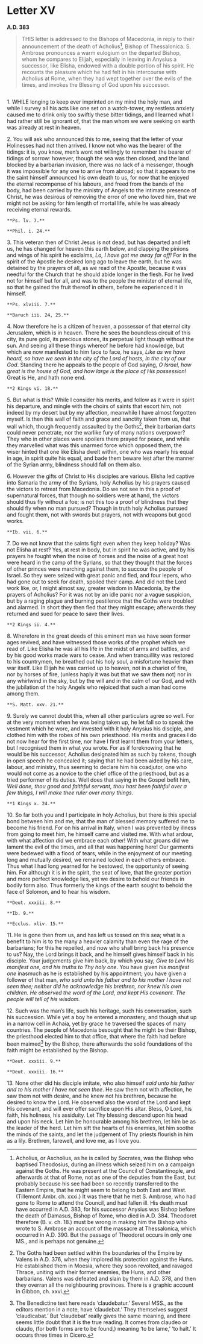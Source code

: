 # Letter XV
**A.D. 383**

> THIS letter is addressed to the Bishops of Macedonia, in
> reply to their announcement of the death of Acholius[^61],
> Bishop of Thessalonica. S. Ambrose pronounces a warm eulogium
> on the departed Bishop, whom he compares to Elijah, especially
> in leaving in Anysius a successor, like Elisha, endowed with
> a double portion of his spirit. He recounts the pleasure which
> he had felt in his intercourse with Acholius at Rome, when they
> had wept together over the evils of the times, and invokes the
> Blessing of God upon his successor.

```{centered} AMBROSE TO ANATOLIUS, NUMERIUS, SEVERUS, PHILIP, MACEDONIUS, AMMIANUS, THEODOSIUS, EUTROPIUS, CLARUS, EUSEBIUS, AND TIMOTHEUS, PRIESTS OF THE LORD, AND TO ALL THE BELOVED CLERGY AND PEOPLE OF THESSALONICA, HEALTH
```

1\. WHILE longing to keep ever imprinted on my mind the holy man, and
while I survey all his acts like one set on a watch-tower, my restless
anxiety caused me to drink only too swiftly these bitter tidings, and
I learned what I had rather still be ignorant of, that the man whom we
were seeking on earth was already at rest in heaven.

2\. You will ask who announced this to me, seeing that the letter of
your Holinesses had not then arrived. I know not who was the bearer of
the tidings: it is, you know, men’s wont not willingly to remember the
bearer of tidings of sorrow: however, though the sea was then closed,
and the land blocked by a barbarian invasion, there was no lack of a
messenger, though it was impossible for any one to arrive from abroad;
so that it appears to me the saint himself announced his own death to
us, for now that he enjoyed the eternal recompense of his labours, and
freed from the bands of the body, had been carried by the ministry of
Angels to the intimate presence of Christ, he was desirous of removing
the error of one who loved him, that we might not be asking for him
length of mortal life, while he was already receiving eternal rewards.

```{margin}
**Ps. lv. 7.**

**Phil. i. 24.**
```

3\. This veteran then of Christ Jesus is not dead, but has departed and
left us, he has changed for heaven this earth below, and clapping the
pinions and wings of his spirit he exclaims, _Lo, I have got me away
far off!_ For in the spirit of the Apostle he desired long ago to leave
the earth, but he was detained by the prayers of all, as we read of
the Apostle, because it was needful for the Church that he should abide
longer in the flesh. For he lived not for himself but for all, and was
to the people the minister of eternal life, so that he gained the fruit
thereof in others, before he experienced it in himself.

```{margin}
**Ps. xlviii. 7.**

**Baruch iii. 24, 25.**
```

4\. Now therefore he is a citizen of heaven, a possessor of that eternal
city Jerusalem, which is in heaven. There he sees the boundless circuit
of this city, its pure gold, its precious stones, its perpetual light
though without the sun. And seeing all these things whereof he before
had knowledge, but which are now manifested to him face to face, he
says, _Like as we have heard, so have we seen in the city of the Lord
of hosts, in the city of our God_. Standing there he appeals to the
people of God saying, _O Israel, how great is the house of God, and how
large is the place of His possession!_ Great is He, and hath none end.

```{margin}
**2 Kings vi. 18.**
```

5\. But what is this? While I consider his merits, and follow as it
were in spirit his departure, and mingle with the choirs of saints that
escort him, not indeed by my desert but by my affection, meanwhile I
have almost forgotten myself. Is then this wall of faith and grace and
sanctity taken from us, that wall which, though frequently assaulted
by the Goths[^62], their barbarian darts could never penetrate, nor the
warlike fury of many nations overpower? They who in other places were
spoilers there prayed for peace, and while they marvelled what was this
unarmed force which opposed them, the wiser hinted that one like Elisha
dwelt within, one who was nearly his equal in age, in spirit quite his
equal, and bade them beware lest after the manner of the Syrian army,
blindness should fall on them also.

6\. However the gifts of Christ to His disciples are various. Elisha
led captive into Samaria the army of the Syrians, holy Acholius by his
prayers caused the victors to retreat from Macedonia. Do we not see
in this a proof of supernatural forces, that though no soldiers were
at hand, the victors should thus fly without a foe; is not this too
a proof of blindness that they should fly when no man pursued? Though
in truth holy Acholius pursued and fought them, not with swords but
prayers, not with weapons but good works.

```{margin}
**Ib. vii. 6.**
```

7\. Do we not know that the saints fight even when they keep holiday?
Was not Elisha at rest? Yes, at rest in body, but in spirit he was
active, and by his prayers he fought when the noise of horses and the
noise of a great host were heard in the camp of the Syrians, so that
they thought that the forces of other princes were marching against
them, to succour the people of Israel. So they were seized with great
panic and fled, and four lepers, who had gone out to seek for death,
spoiled their camp. And did not the Lord work like, or, I might almost
say, greater wisdom in Macedonia, by the prayers of Acholius? For it
was not by an idle panic nor a vague suspicion, but by a raging plague
and burning pestilence that the Goths were troubled and alarmed. In
short they then fled that they might escape; afterwards they returned
and sued for peace to save their lives.

```{margin}
**2 Kings ii. 4.**
```

8\. Wherefore in the great deeds of this eminent man we have seen
former ages revived, and have witnessed those works of the prophet
which we read of. Like Elisha he was all his life in the midst of
arms and battles, and by his good works made wars to cease. And when
tranquillity was restored to his countrymen, he breathed out his holy
soul, a misfortune heavier than war itself. Like Elijah he was carried
up to heaven, not in a chariot of fire, nor by horses of fire, (unless
haply it was but that we saw them not) nor in any whirlwind in the sky,
but by the will and in the calm of our God, and with the jubilation of
the holy Angels who rejoiced that such a man had come among them.

```{margin}
**S. Matt. xxv. 21.**
```

9\. Surely we cannot doubt this, when all other particulars agree so
well. For at the very moment when he was being taken up, he let fall so
to speak the vestment which he wore, and invested with it holy Anysius
his disciple, and clothed him with the robes of his own priesthood.
His merits and graces I do not now hear for the first time, nor have I
first learnt them from your letters, but I recognised them in what you
wrote. For as if foreknowing that he would be his successor, Acholius
designated him as such by tokens, though in open speech he concealed
it; saying that he had been aided by his care, labour, and ministry,
thus seeming to declare him his coadjutor, one who would not come as a
novice to the chief office of the priesthood, but as a tried performer
of its duties. Well does that saying in the Gospel befit him, _Well
done, thou good and faithful servant, thou hast been faithful over a
few things, I will make thee ruler over many things_.

```{margin}
**1 Kings x. 24.**
```

10\. So far both you and I participate in holy Acholius, but there is
this special bond between him and me, that the man of blessed memory
suffered me to become his friend. For on his arrival in Italy, when
I was prevented by illness from going to meet him, he himself came
and visited me. With what ardour, with what affection did we embrace
each other! With what groans did we lament the evil of the times, and
all that was happening here! Our garments were bedewed with a flood of
tears, while in the enjoyment of our meeting long and mutually desired,
we remained locked in each others embrace. Thus what I had long yearned
for he bestowed, the opportunity of seeing him. For although it is in
the spirit, the seat of love, that the greater portion and more perfect
knowledge lies, yet we desire to behold our friends in bodily form also.
Thus formerly the kings of the earth sought to behold the face of
Solomon, and to hear his wisdom.

```{margin}
**Deut. xxxiii. 8.**

**Ib. 9.**

**Ecclus. xliv. 15.**
```

11\. He is gone then from us, and has left us tossed on this sea; what
is a benefit to him is to the many a heavier calamity than even the
rage of the barbarians; for this he repelled, and now who shall bring
back his presence to us? Nay, the Lord brings it back, and he himself
gives himself back in his disciple. Your judgements give him back,
by which you say, _Give to Levi his manifest one, and his truths to
Thy holy one_. You have given _his manifest one_ inasmuch as he is
established by his appointment; you have given a follower of that
man, _who said unto his father and to his mother I have not seen thee;
neither did he acknowledge his brethren, nor knew his own children. He
observed the word of the Lord, and kept His covenant. The people will
tell of his wisdom._

12\. Such was the man’s life, such his heritage, such his conversation,
such his succession. While yet a boy he entered a monastery, and
though shut up in a narrow cell in Achaia, yet by grace he traversed
the spaces of many countries. The people of Macedonia besought that
he might be their Bishop, the priesthood elected him to that office,
that where the faith had before been maimed[^63] by the Bishop, there
afterwards the solid foundations of the faith might be established by
the Bishop.

```{margin}
**Deut. xxxiii. 9.**

**Deut. xxxiii. 16.**
```

13\. None other did his disciple imitate, who also himself _said unto
his father and to his mother I have not seen thee_. He saw them not
with affection, he saw them not with desire, and he knew not his
brethren, because he desired to know the Lord. He observed also the
word of the Lord and kept His covenant, and will ever offer sacrifice
upon His altar. Bless, O Lord, his faith, his holiness, his assiduity.
Let Thy blessing descend upon his head and upon his neck. Let him be
honourable among his brethren, let him be as the leader of the herd.
Let him sift the hearts of his enemies, let him soothe the minds of the
saints, and let the judgement of Thy priests flourish in him as a lily.
Brethren, farewell, and love me, as I love you.

[^61]: Acholius, or Ascholius, as he is called by Socrates, was
    the Bishop who baptised Theodosius, during an illness
    which seized him on a campaign against the Goths. He was
    present at the Council of Constantinople, and afterwards
    at that of Rome, not as one of the deputies from the
    East, but probably because his see had been so recently
    transferred to the Eastern Empire, that he might seem to
    belong to both East and West. (Tillemont Ambr. ch. xxxi.)
    It was there that he met S. Ambrose, who had gone to Rome
    to attend the Council, and had fallen ill. His death must
    have occurred in A.D. 383, for his successor Anysius was
    Bishop before the death of Damasus, Bishop of Rome, who
    died in A.D. 384. Theodoret therefore (B. v. ch. 18.) must
    be wrong in making him the Bishop who wrote to S. Ambrose
    an account of the massacre at Thessalonica, which occurred
    in A.D. 390. But the passage of Theodoret occurs in only
    one MS., and is perhaps not genuine.

[^62]: The Goths had been settled within the boundaries of the
    Empire by Valens in A.D. 376, when they implored his
    protection against the Huns. He established them in Moesia,
    where they soon revolted, and ravaged Thrace, uniting
    with their former enemies, the Huns, and other barbarians.
    Valens was defeated and slain by them in A.D. 378, and
    then they overran all the neighbouring provinces. There is
    a graphic account in Gibbon, ch. xxvi.

[^63]: The Benedictine text here reads ‘claudebatur.’ Several MSS.,
    as the editors mention in a note, have ‘claudebat.’ They
    themselves suggest ‘claudicabat.’ But ‘claudebat’ really
    gives the same meaning, and there seems little doubt that
    it is the true reading. It comes from claudeo or claudo,
    (for both forms are to be found,) meaning ‘to be lame,’
    ‘to halt.’ It occurs three times in Cicero.
